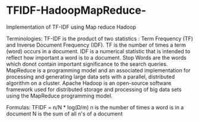 # TFIDF-HadoopMapReduce-
Implementation of TF-IDF using Map reduce Hadoop

Terminologies:
TF-IDF is the product of two statistics : Term Frequency (TF) and Inverse Document Frequency (IDF).
TF is the number of times a term (word) occurs in a document.
IDF is a numerical statistic that is intended to reflect how important a word is to a document.
Stop Words are the words which donot contain important significance to the search queries.
MapReduce is a programming model and an associated implementation for processing and generating large data sets with a parallel, distributed algorithm on a cluster.
Apache Hadoop is an open-source software framework used for distributed storage and processing of big data sets using the MapReduce programming model.

Formulas:
TFIDF = n/N * log(D/m) n is the number of times a word is in a document N is the sum of all n's of a document
